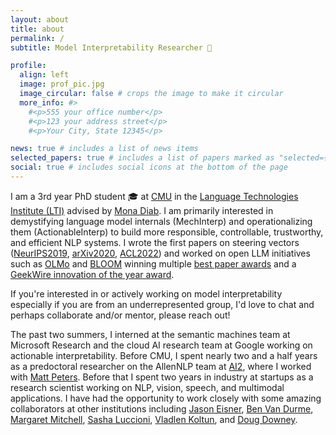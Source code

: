 ```yaml
---
layout: about
title: about
permalink: /
subtitle: Model Interpretability Researcher 🔎 

profile:
  align: left
  image: prof_pic.jpg
  image_circular: false # crops the image to make it circular
  more_info: #>
    #<p>555 your office number</p>
    #<p>123 your address street</p>
    #<p>Your City, State 12345</p>

news: true # includes a list of news items
selected_papers: true # includes a list of papers marked as "selected={true}"
social: true # includes social icons at the bottom of the page
---
```

I am a 3rd year PhD student 🎓 at [CMU](https://cmu.edu) in the [Language Technologies Institute (LTI)](https://lti.cs.cmu.edu/) advised by [Mona Diab](https://scholar.google.com/citations?user=-y6SIhQAAAAJ&hl=en). I am primarily interested in demystifying language model internals (MechInterp) and operationalizing them (ActionableInterp) to build more responsible, controllable, trustworthy, and efficient NLP systems. I wrote the first papers on steering vectors ([NeurIPS2019](https://arxiv.org/abs/1907.04944), [arXiv2020](https://arxiv.org/abs/2008.09049), [ACL2022](https://arxiv.org/abs/2205.05124)) and worked on open LLM initiatives such as [OLMo](https://allenai.org/olmo) and [BLOOM](https://bigscience.huggingface.co/blog/bloom) winning multiple [best paper awards](https://2024.aclweb.org/program/best_papers/) and a [GeekWire innovation of the year award](https://www.geekwire.com/2024/ai-and-telecom-breakthroughs-dominate-innovation-of-the-year-category-for-2024-geekwire-awards/i). 

If you're interested in or actively working on model interpretability especially if you are from an underrepresented group, I'd love to chat and perhaps collaborate and/or mentor, please reach out! 

The past two summers, I interned at the semantic machines team at Microsoft Research and the cloud AI research team at Google working on actionable interpretability. Before CMU, I spent nearly two and a half years as a predoctoral researcher on the AllenNLP team at [AI2](https://allenai.org/), where I worked with [Matt Peters](https://scholar.google.com/citations?hl=en&user=K5nCPZwAAAAJ&view_op=list_works&sortby=pubdate). Before that I spent two years in industry at startups as a research scientist working on NLP, vision, speech, and multimodal applications. I have had the opportunity to work closely with some amazing collaborators at other institutions including [Jason Eisner](https://www.cs.jhu.edu/~jason/), [Ben Van Durme](https://www.cs.jhu.edu/~vandurme/), [Margaret Mitchell](https://www.m-mitchell.com/), [Sasha Luccioni](https://www.sashaluccioni.com/), [Vladlen Koltun](https://vladlen.info/), and [Doug Downey](https://users.cs.northwestern.edu/~ddowney/).  

